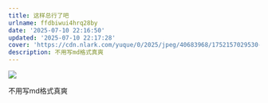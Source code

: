 ```yaml
---
title: 这样总行了吧
urlname: ffdbiwui4hrq28by
date: '2025-07-10 22:16:50'
updated: '2025-07-10 22:17:28'
cover: 'https://cdn.nlark.com/yuque/0/2025/jpeg/40683968/1752157029530-af0e9ff6-8757-4be0-a16b-112d8bf09563.jpeg'
description: 不用写md格式真爽
---
```

![](https://cdn.jsdmirror.com/gh/iosxx/blog@posts/img/fff915777d2b813a2216928e16631971.jpeg)

不用写md格式真爽

